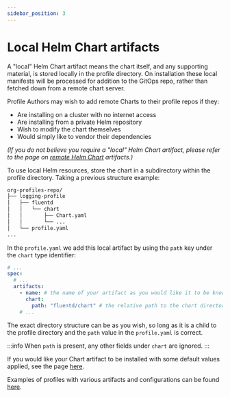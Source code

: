 ```yaml
---
sidebar_position: 3
---
```


# Local Helm Chart artifacts

A "local" Helm Chart artifact means the chart itself, and any supporting material,
is stored locally in the profile directory. On installation these local manifests
will be processed for addition to the GitOps repo, rather than fetched down from a remote chart server.

Profile Authors may wish to add remote Charts to their profile repos if they:
- Are installing on a cluster with no internet access
- Are installing from a private Helm repository
- Wish to modify the chart themselves
- Would simply like to vendor their dependencies

_(If you do not believe you require a "local" Helm Chart artifact, please refer to
the page on [remote Helm Chart](/docs/author-docs/remote-helm-chart) artifacts.)_

To use local Helm resources, store the chart in a subdirectory within the profile
directory. Taking a previous structure example:

```bash
org-profiles-repo/
├── logging-profile
│   ├── fluentd
│   │   └── chart
│   │       ├── Chart.yaml
│   │       └── ...
│   └── profile.yaml
...
```

In the `profile.yaml` we add this local artifact by using the `path` key under the `chart`
type identifier:

```yaml
# ...
spec:
  # ...
  artifacts:
    - name: # the name of your artifact as you would like it to be known in the profile
      chart:
        path: "fluentd/chart" # the relative path to the chart directory
	# ...
```

The exact directory structure can be as you wish, so long as it is a child to the profile
directory and the `path` value in the `profile.yaml` is correct.

:::info
When `path` is present, any other fields under `chart` are ignored.
:::

If you would like your Chart artifact to be installed with some default values applied,
see the page [here](/docs/author-docs/default-values).

Examples of profiles with various artifacts and configurations can be found [here](https://github.com/weaveworks/profiles-examples).

